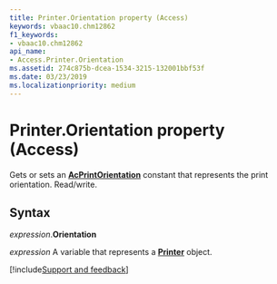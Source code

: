 ```yaml
---
title: Printer.Orientation property (Access)
keywords: vbaac10.chm12862
f1_keywords:
- vbaac10.chm12862
api_name:
- Access.Printer.Orientation
ms.assetid: 274c875b-dcea-1534-3215-132001bbf53f
ms.date: 03/23/2019
ms.localizationpriority: medium
---
```



# Printer.Orientation property (Access)

Gets or sets an **[AcPrintOrientation](Access.AcPrintOrientation.md)** constant that represents the print orientation. Read/write.


## Syntax

_expression_.**Orientation**

_expression_ A variable that represents a **[Printer](Access.Printer.md)** object.




[!include[Support and feedback](~/includes/feedback-boilerplate.md)]